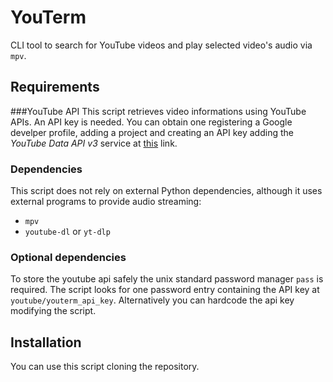 # YouTerm
CLI tool to search for YouTube videos and play selected video's audio via
`mpv`.

## Requirements
###YouTube API
This script retrieves video informations using YouTube APIs. An API key is
needed. You can obtain one registering a Google develper profile, adding a
project and creating an API key adding the *YouTube Data API v3* service at
[this](https://console.cloud.google.com/apis/dashboard) link.

### Dependencies
This script does not rely on external Python dependencies, although it uses
external programs to provide audio streaming:
* `mpv`
* `youtube-dl` or `yt-dlp`
### Optional dependencies
To store the youtube api safely the unix standard password manager `pass` is
required. The script looks for one password entry containing the API key at
`youtube/youterm_api_key`. Alternatively you can hardcode the api key modifying
the script.

## Installation
You can use this script cloning the repository.
